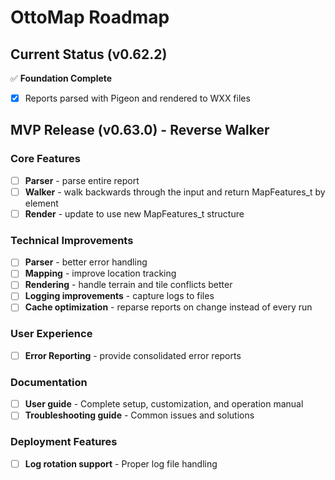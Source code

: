 # OttoMap Roadmap

## Current Status (v0.62.2)
✅ **Foundation Complete**
- [x] Reports parsed with Pigeon and rendered to WXX files

## MVP Release (v0.63.0) - Reverse Walker

### Core Features
- [ ] **Parser** - parse entire report
- [ ] **Walker** - walk backwards through the input and return MapFeatures_t by element
- [ ] **Render** - update to use new MapFeatures_t structure

### Technical Improvements
- [ ] **Parser** - better error handling
- [ ] **Mapping** - improve location tracking
- [ ] **Rendering** - handle terrain and tile conflicts better
- [ ] **Logging improvements** - capture logs to files
- [ ] **Cache optimization** - reparse reports on change instead of every run

### User Experience
- [ ] **Error Reporting** - provide consolidated error reports

### Documentation
- [ ] **User guide** - Complete setup, customization, and operation manual
- [ ] **Troubleshooting guide** - Common issues and solutions

### Deployment Features
- [ ] **Log rotation support** - Proper log file handling
